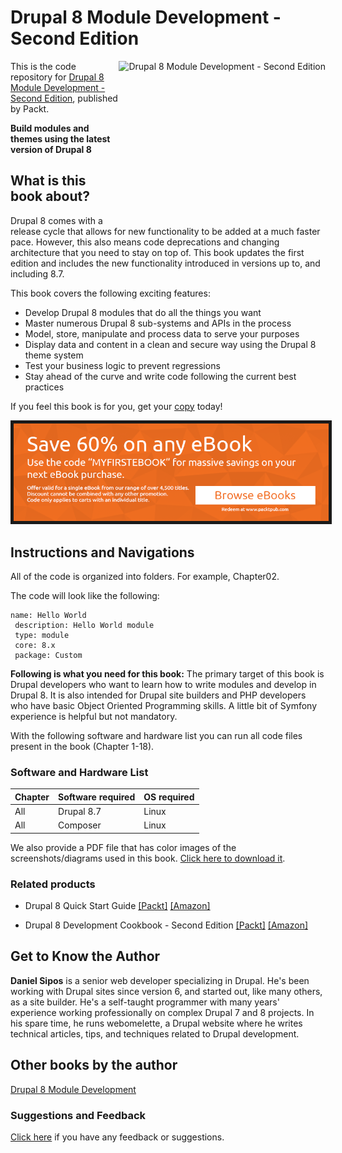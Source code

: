 
# Drupal 8 Module Development - Second Edition

<a href="https://www.packtpub.com/web-development/drupal-8-module-development-second-edition-0?utm_source=github&utm_medium=repository&utm_campaign=9781789612363 "><img src="https://dz13w8afd47il.cloudfront.net/sites/default/files/imagecache/ppv4_main_book_cover/89612363_new.png" alt="Drupal 8 Module Development - Second Edition" height="256px" align="right"></a>

This is the code repository for [Drupal 8 Module Development - Second Edition](https://www.packtpub.com/web-development/drupal-8-module-development-second-edition-0?utm_source=github&utm_medium=repository&utm_campaign=9781789612363 ), published by Packt.

**Build modules and themes using the latest version of Drupal 8**

## What is this book about?
Drupal 8 comes with a release cycle that allows for new functionality to be added at a much faster pace. However, this also means code deprecations and changing architecture that you need to stay on top of. This book updates the first edition and includes the new functionality introduced in versions up to, and including 8.7.

This book covers the following exciting features:
* Develop Drupal 8 modules that do all the things you want 
* Master numerous Drupal 8 sub-systems and APIs in the process 
* Model, store, manipulate and process data to serve your purposes 
* Display data and content in a clean and secure way using the Drupal 8 theme system 
* Test your business logic to prevent regressions 
* Stay ahead of the curve and write code following the current best practices 

If you feel this book is for you, get your [copy](https://www.amazon.com/dp/1789612365) today!

<a href="https://www.packtpub.com/?utm_source=github&utm_medium=banner&utm_campaign=GitHubBanner"><img src="https://raw.githubusercontent.com/PacktPublishing/GitHub/master/GitHub.png" 
alt="https://www.packtpub.com/" border="5" /></a>

## Instructions and Navigations
All of the code is organized into folders. For example, Chapter02.

The code will look like the following:
```
name: Hello World
 description: Hello World module
 type: module
 core: 8.x
 package: Custom
```

**Following is what you need for this book:**
The primary target of this book is Drupal developers who want to learn how to write modules and develop in Drupal 8. It is also intended for Drupal site builders and PHP developers who have basic Object Oriented Programming skills.
A little bit of Symfony experience is helpful but not mandatory. 


With the following software and hardware list you can run all code files present in the book (Chapter 1-18).
### Software and Hardware List
| Chapter | Software required | OS required |
| -------- | ------------------------------------ | ----------------------------------- |
| All | Drupal 8.7 | Linux  |
| All | Composer | Linux  |

We also provide a PDF file that has color images of the screenshots/diagrams used in this book. [Click here to download it](https://www.packtpub.com/sites/default/files/downloads/9781789612363_ColorImages.pdf).

### Related products
* Drupal 8 Quick Start Guide  [[Packt]](https://prod.packtpub.com/in/application-development/drupal-8-quick-start-guide?utm_source=github&utm_medium=repository&utm_campaign=) [[Amazon]](https://www.amazon.com/dp/1789340314)

* Drupal 8 Development Cookbook - Second Edition  [[Packt]](https://prod.packtpub.com/in//web-development/drupal-8-development-cookbook-second-edition?utm_source=github&utm_medium=repository&utm_campaign=) [[Amazon]](https://www.amazon.com/dp/1788290402)


## Get to Know the Author
**Daniel Sipos**
is a senior web developer specializing in Drupal. He's been working with Drupal sites since version 6, and started out, like many others, as a site builder. He's a self-taught programmer with many years' experience working professionally on complex Drupal 7 and 8 projects. In his spare time, he runs webomelette, a Drupal website where he writes technical articles, tips, and techniques related to Drupal development.


## Other books by the author
[Drupal 8 Module Development](https://www.packtpub.com/web-development/drupal-8-module-development?utm_source=github&utm_medium=repository&utm_campaign=9781782168775 )


### Suggestions and Feedback
[Click here](https://docs.google.com/forms/d/e/1FAIpQLSdy7dATC6QmEL81FIUuymZ0Wy9vH1jHkvpY57OiMeKGqib_Ow/viewform) if you have any feedback or suggestions.


